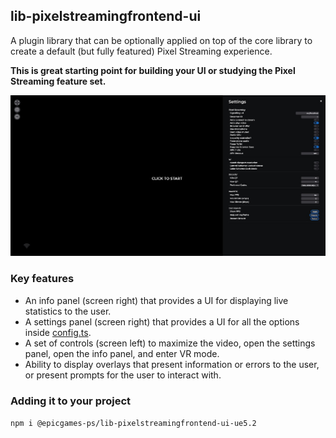## lib-pixelstreamingfrontend-ui

A plugin library that can be optionally applied on top of the core library to create a default (but fully featured) Pixel Streaming experience. 

**This is great starting point for building your UI or studying the Pixel Streaming feature set.**

![Frontend](/Frontend/implementations/EpicGames/docs/images/frontend.jpg)

### Key features
- An info panel (screen right) that provides a UI for displaying live statistics to the user.
- A settings panel (screen right) that provides a UI for all the options inside [config.ts](/Frontend/library/src/Config/Config.ts).
- A set of controls (screen left) to maximize the video, open the settings panel, open the info panel, and enter VR mode.
- Ability to display overlays that present information or errors to the user, or present prompts for the user to interact with.


### Adding it to your project
`npm i @epicgames-ps/lib-pixelstreamingfrontend-ui-ue5.2`
